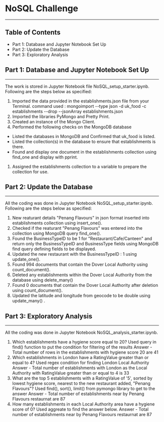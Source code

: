 # NoSQL Challenge
----
## Table of Contents

- Part 1: Database and Jupyter Notebook Set Up
- Part 2: Update the Database 
- Part 3: Exploratory Analysis

## Part 1: Database and Jupyter Notebook Set Up
--------------------------------------------------------------------------------------------
The work is stored in Jupyter Notebook file NoSQL_setup_starter.ipynb. Following are the steps below as specified:
1. Imported the data provided in the establishments.json file from your Terminal. command used : mongoimport --type json -d uk_food -c establishments --drop --jsonArray establishments.json
1. Imported the libraries PyMongo and Pretty Print.
1. Created an instance of the Mongo Client.
1. Performed the following checks on the MongoDB database
- Listed the databases in MongoDB and Confirmed that uk_food is listed.
- Listed the collection(s) in the database to ensure that establishments is there.
- Found and display one document in the establishments collection using find_one and display with pprint.
1. Assigned the establishments collection to a variable to prepare the collection for use.

## Part 2: Update the Database 
--------------------------------------------------------------------------------------------
All the coding was done in  Jupyter Notebook NoSQL_setup_starter.ipynb. Following are the steps below as specified:
1. New reaturant details "Penang Flavours" in json format inserted into establishments collection using insert_one().
1. Checked if the reaturant "Penang Flavours" was entered into the collection using MongoDB query find_one().
1. Found the BusinessTypeID to be 1 for "Restaurant/Cafe/Canteen" and return only the BusinessTypeID and BusinessType fields using MongoDB find query defining fields to be displayed.
1. Updated the new restaurant with the BusinessTypeID : 1 using update_one().
1. Found 994 documents that contain the Dover Local Authority using count_document(). 
1. Deleted any establishments within the Dover Local Authority from the database using delete_many()
1. Found 0 documents that contain the Dover Local Authority after deletion using count_document().
1. Updated the latitude and longitude from geocode to be double using update_many() .

## Part 3: Exploratory Analysis
--------------------------------------------------------------------------------------------
All the coding was done in  Jupyter Notebook NoSQL_analysis_starter.ipynb. 
1. Which establishments have a hygiene score equal to 20?
Used query in find() function to put the condition for filtering of the results 
Answer - Total number of rows in the establishments with hygiene score 20 are 41
1. Which establishments in London have a RatingValue greater than or equal to 4?
Used regex condition for finding London Local Authority  
Answer - Total number of establishments with London as the Local Authority with RatingValue greater than or equal to 4 is 33
1. What are the top 5 establishments with a RatingValue of '5', sorted by lowest hygiene score, nearest to the new restaurant added, "Penang Flavours"?
Used find(), sort(), limit() from pymongo library to get to the answer
Answer - Total number of establishments near by Penang Flavours restaurnat are 87
1. How many establishments in each Local Authority area have a hygiene score of 0? 
Used aggreate to find the answer below.
Answer - Total number of establishments near by Penang Flavours restaurnat are 87 


